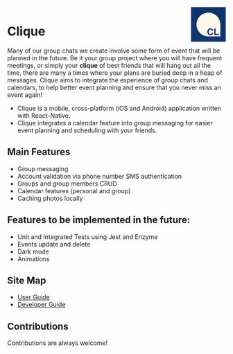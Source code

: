 <img src="https://github.com/clique-orbital/clique2/blob/master/ios/RNFirebaseStarter/Images.xcassets/AppIcon.appiconset/icon-40%402x.png" align='right' />

# Clique

Many of our group chats we create involve some form of event that will be planned in the future. Be it your group project where you will have frequent meetings, or simply your **clique** of best friends that will hang out all the time, there are many a times where your plans are buried deep in a heap of messages. Clique aims to integrate the experience of group chats and calendars, to help better event planning and ensure that you never miss an event again!

- Clique is a mobile, cross-platform (iOS and Android) application written with React-Native.
- Clique integrates a calendar feature into group messaging for easier event planning and scheduling with your friends.

## Main Features

- Group messaging
- Account validation via phone number SMS authentication
- Groups and group members CRUD
- Calendar features (personal and group)
- Caching photos locally

## Features to be implemented in the future:

- Unit and Integrated Tests using Jest and Enzyme
- Events update and delete
- Dark mode
- Animations

## Site Map

- [User Guide](https://github.com/clique-orbital/clique2/blob/master/UserGuide.md)
- [Developer Guide](https://github.com/clique-orbital/clique2/blob/master/DeveloperGuide.md)

## Contributions

Contributions are always welcome!
